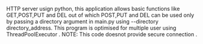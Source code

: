 HTTP server usign python, this application allows basic functions like GET,POST,PUT and DEL out of which POST,PUT and DEL can be used only by passing a directory argument in main.py using --directory directory_address. This program is optimised for multiple user using ThreadPoolExecutor . 
NOTE: This code doesnot provide secure connection . 
